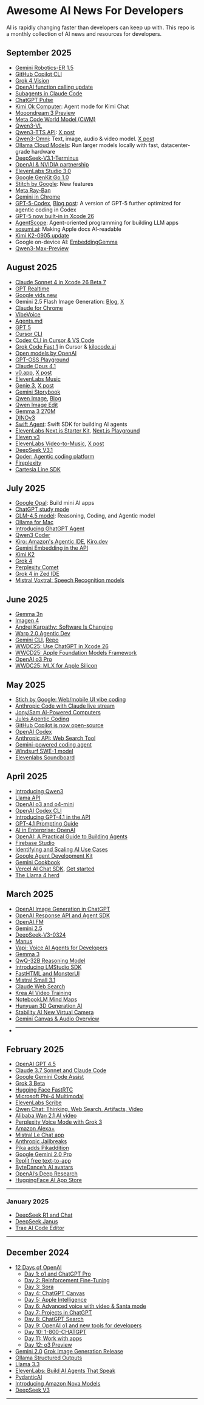 # Awesome AI News For Developers

AI is rapidly changing faster than developers can keep up with. This repo is a monthly collection of AI news and resources for developers.

## September 2025
- [Gemini Robotics-ER 1.5](https://x.com/googleaidevs/status/1971243798375120982)
- [GitHub Copilot CLI](https://x.com/github/status/1971295695853306059)
- [Grok 4 Vision](https://x.com/elonmusk/status/1971472472718655974)
- [OpenAI function calling update ](https://x.com/OpenAIDevs/status/1971618905941856495)
- [Subagents in Claude Code](https://x.com/claudeai/status/1971666134492696749)
- [ChatGPT Pulse](https://x.com/OpenAI/status/1971259652684878019)
- [Kimi Ok Computer](https://x.com/Kimi_Moonshot/status/1971078467560276160): Agent mode for Kimi Chat
- [Mooondream 3 Preview](https://moondream.ai/blog/moondream-3-preview)
- [Meta Code World Model (CWM)](https://x.com/AIatMeta/status/1970963571753222319)
- [Qwen3-VL](https://x.com/Ali_TongyiLab/status/1970665194390220864)
- [Qwen3-TTS API](https://modelstudio.console.alibabacloud.com/?tab=doc#/doc/?type=model&url=2879134): [X post](https://x.com/Ali_TongyiLab/status/1970160304748437933)
- [Qwen3-Omni](https://github.com/QwenLM/Qwen3-Omni): Text, image, audio & video model. [X post](https://x.com/Alibaba_Qwen/status/1970181599133344172)
- [Ollama Cloud Models](https://ollama.com/blog/cloud-models): Run larger models locally with fast, datacenter-grade hardware
- [DeepSeek-V3.1-Terminus](https://x.com/deepseek_ai/status/1970117808035074215)
- [OpenAI & NVIDIA partnership](https://x.com/gdb/status/1970173243350008201)
- [ElevenLabs Studio 3.0](https://x.com/elevenlabsio/status/1968344592740434188)
- [Google GenKit Go 1.0](https://developers.googleblog.com/en/announcing-genkit-go-10-and-enhanced-ai-assisted-development)
- [Stitch by Google](https://x.com/stitchbygoogle/status/1968374355890684179): New features
- [Meta Ray-Ban](https://www.meta.com/en-gb/blog/meta-ray-ban-display-ai-glasses-connect-2025/)
- [Gemini in Chrome](https://blog.google/products/chrome/new-ai-features-for-chrome)
- [GPT-5-Codex](https://x.com/OpenAI/status/1967636903165038708), [Blog post](https://openai.com/index/introducing-upgrades-to-codex/): A version of GPT-5 further optimized for agentic coding in Codex
- [GPT-5 now built-in in Xcode 26](https://x.com/OpenAIDevs/status/1967704919487729753)
- [AgentScope](https://github.com/agentscope-ai/agentscope): Agent-oriented programming for building LLM apps
- [sosumi.ai](https://sosumi.ai/): Making Apple docs AI-readable
- [Kimi K2-0905 update](https://x.com/Kimi_Moonshot/status/1963802687230947698)
- Google on-device AI: [EmbeddingGemma](https://developers.googleblog.com/en/introducing-embeddinggemma/)
- [Qwen3-Max-Preview](https://x.com/Alibaba_Qwen/status/1963991502440562976)

## August 2025

- [Claude Sonnet 4 in Xcode 26 Beta 7](https://x.com/claudeai/status/1961122752577908788)
- [GPT Realtime](https://openai.com/index/introducing-gpt-realtime/)
- [Google vids.new](https://vids.new/)
- Gemini 2.5 Flash Image Generation: [Blog](https://blog.google/products/gemini/updated-image-editing-model/), [X](https://x.com/GoogleDeepMind/status/1960341909555011867)
- [Claude for Chrome](https://www.anthropic.com/news/claude-for-chrome)
- [VibeVoice](https://microsoft.github.io/VibeVoice/)
- [Agents.md](https://agents.md/)
- [GPT 5](https://openai.com/gpt-5/)
- [Cursor CLI](https://cursor.com/cli)
- [Codex CLI in Cursor & VS Code](https://x.com/OpenAIDevs/status/1960809816039023029)
- [Grok Code Fast 1](https://forum.cursor.com/t/grok-code-out-now-free-week/132063) in Cursor & [kilocode.ai](https://blog.kilocode.ai/p/grok-code-fast-get-this-frontier-ai-model-free)
- [Open models by OpenAI](https://openai.com/open-models/)
- [GPT-OSS Playground](https://www.gpt-oss.com/)
- [Claude Opus 4.1](https://www.anthropic.com/news/claude-opus-4-1)
- [v0.app](https://v0.app/), [X post](https://x.com/v0/status/1954942203471831448)
- [ElevenLabs Music](https://elevenlabs.io/music)
- [Genie 3](https://deepmind.google/discover/blog/genie-3-a-new-frontier-for-world-models/), [X post](https://x.com/GoogleDeepMind/status/1952732150928724043)
- [Gemini Storybook](https://gemini.google/overview/storybook/)
- [Qwen Image](https://x.com/Alibaba_Qwen/status/1952398250121756992), [Blog](https://qwenlm.github.io/blog/qwen-image/)
- [Qwen Image Edit](https://x.com/Alibaba_Qwen/status/1957500569029079083)
- [Gemma 3 270M](https://developers.googleblog.com/en/introducing-gemma-3-270m/)
- [DINOv3](https://ai.meta.com/dinov3/)
- [Swift Agent](https://github.com/SwiftedMind/SwiftAgent): Swift SDK for building AI agents
- [ElevenLabs Next.js Starter Kit](https://github.com/elevenlabs/elevenlabs-nextjs-starter), [Next.js Playground](https://elevenlabs-nextjs.vercel.app/)
- [Eleven v3](https://elevenlabs.io/v3)
- [ElevenLabs Video-to-Music](https://elevenlabs.io/studio/video-to-music), [X post](https://x.com/elevenlabsio/status/1956406489356333225)
- [DeepSeek V3.1](https://huggingface.co/deepseek-ai/DeepSeek-V3.1)
- [Qoder: Agentic coding platform](https://qoder.com/)
- [Fireplexity](https://github.com/firecrawl/fireplexity)
- [Cartesia Line SDK](https://x.com/cartesia_ai/status/1957862421667664216)

## July 2025

- [Google Opal](https://opal.withgoogle.com/landing/): Build mini AI apps
- [ChatGPT study mode](https://openai.com/index/chatgpt-study-mode/)
- [GLM-4.5 model](https://z.ai/blog/glm-4.5): Reasoning, Coding, and Agentic model
- [Ollama for Mac](https://x.com/ollama/status/1950670503376761133)
- [Introducing GhatGPT Agent](https://openai.com/index/introducing-chatgpt-agent/)
- [Qwen3 Coder](https://github.com/QwenLM/Qwen3-Coder)
- [Kiro: Amazon's Agentic IDE](https://x.com/ajassy/status/1944785963663966633), [Kiro.dev](https://kiro.dev/)
- [Gemini Embedding in the API](https://developers.googleblog.com/en/gemini-embedding-available-gemini-api/)
- [Kimi K2](https://moonshotai.github.io/Kimi-K2/)
- [Grok 4](https://x.com/xai/status/1943158495588815072)
- [Perplexity Comet](https://comet.perplexity.ai/)
- [Grok 4 in Zed IDE](https://x.com/zeddotdev/status/1945606082551763410)
- [Mistral Voxtral: Speech Recognition models](https://x.com/MistralAI/status/1945130173751288311)

## June 2025

- [Gemma 3n](https://deepmind.google/models/gemma/gemma-3n/)
- [Imagen 4](https://developers.googleblog.com/en/imagen-4-now-available-in-the-gemini-api-and-google-ai-studio/)
- [Andrej Karpathy: Software Is Changing](https://youtu.be/LCEmiRjPEtQ?si=h6v4WsI9wbYAAurd)
- [Warp 2.0 Agentic Dev](https://www.warp.dev/blog/reimagining-coding-agentic-development-environment)
- [Gemini CLI](https://blog.google/technology/developers/introducing-gemini-cli-open-source-ai-agent/), [Repo](https://github.com/google-gemini/gemini-cli)
- [WWDC25: Use ChatGPT in Xcode 26](https://www.apple.com/newsroom/2025/06/apple-supercharges-its-tools-and-technologies-for-developers/)
- [WWCD25: Apple Foundation Models Framework](https://developer.apple.com/videos/play/wwdc2025/286/)
- [OpenAI o3 Pro](https://platform.openai.com/docs/models/o3-pro)
- [WWDC25: MLX for Apple Silicon](https://developer.apple.com/videos/play/wwdc2025/315/)


## May 2025

- [Stich by Google: Web/mobile UI vibe coding](https://stitch.withgoogle.com/)
- [Anthropic Code with Claude live stream](https://x.com/AnthropicAI/status/1925239440420831516)
- [Jony/Sam AI-Powered Computers](https://x.com/sama/status/1925242282523103408)
- [Jules Agentic Coding](https://jules.google/)
- [GitHub Copilot is now open-source](https://code.visualstudio.com/blogs/2025/05/19/openSourceAIEditor)
- [OpenAI Codex](https://openai.com/index/introducing-codex/)
- [Anthropic API: Web Search Tool](https://www.anthropic.com/news/web-search-api)
- [Gemini-powered coding agent](https://deepmind.google/discover/blog/alphaevolve-a-gemini-powered-coding-agent-for-designing-advanced-algorithms/)
- [Windsurf SWE-1 model](https://windsurf.com/blog/windsurf-wave-9-swe-1)
- [Elevenlabs Soundboard](https://elevenlabs.io/blog/how-we-created-a-soundboard-using-elevenlabs-sfx-api)
  

## April 2025

- [Introducing Qwen3](https://qwenlm.github.io/blog/qwen3/)
- [Llama API](https://llama.developer.meta.com/docs/overview/)
- [OpenAI o3 and o4-mini](https://openai.com/index/introducing-o3-and-o4-mini/)
- [OpenAI Codex CLI](https://help.openai.com/en/articles/11096431-openai-codex-cli-getting-started)
- [Introducing GPT-4.1 in the API](https://openai.com/index/gpt-4-1/)
- [GPT-4.1 Prompting Guide](https://cookbook.openai.com/examples/gpt4-1_prompting_guide)
- [AI in Enterprise: OpenAI](https://cdn.openai.com/business-guides-and-resources/ai-in-the-enterprise.pdf)
- [OpenAI: A Practical Guide to Building Agents](https://cdn.openai.com/business-guides-and-resources/a-practical-guide-to-building-agents.pdf)
- [Firebase Studio](https://firebase.studio/)
- [Identifying and Scaling AI Use Cases](https://cdn.openai.com/business-guides-and-resources/identifying-and-scaling-ai-use-cases.pdf)
- [Google Agent Development Kit](https://google.github.io/adk-docs/)
- [Gemini Cookbook](https://github.com/google-gemini/cookbook)
- [Vercel AI Chat SDK](https://vercel.com/blog/introducing-chat-sdk), [Get started](https://chat-sdk.dev/)
- [The Llama 4 herd](https://ai.meta.com/blog/llama-4-multimodal-intelligence/)

## March 2025

- [OpenAI Image Generation in ChatGPT](https://openai.com/index/introducing-4o-image-generation/)
- [OpenAI Response API and Agent SDK](https://openai.com/index/new-tools-for-building-agents/)
- [OpenAI.FM](https://www.openai.fm/)
- [Gemini 2.5](https://blog.google/technology/google-deepmind/gemini-model-thinking-updates-march-2025/#gemini-2-5-thinking)
- [DeepSeek-V3-0324](https://huggingface.co/deepseek-ai/DeepSeek-V3-0324)
- [Manus](https://manus.im/)
- [Vapi: Voice AI Agents for Developers](https://vapi.ai/)
- [Gemma 3](https://blog.google/technology/developers/gemma-3/)
- [QwQ-32B Reasoning Model](https://qwenlm.github.io/blog/qwq-32b/)
- [Introducing LMStudio SDK](https://lmstudio.ai/blog/introducing-lmstudio-sdk)
- [FastHTML and MonsterUI](https://www.drewecherd.com/post/hello-fasthtml-monsterui)
- [Mistral Small 3.1](https://mistral.ai/news/mistral-small-3-1)
- [Claude Web Search](https://www.anthropic.com/news/web-search)
- [Krea AI Video Training](https://x.com/krea_ai/status/1902722055759671505)
- [NotebookLM Mind Maps](https://x.com/tokumin/status/1902251588925915429)
- [Hunyuan 3D Generation AI](https://huggingface.co/tencent/Hunyuan3D-2mv)
- [Stability AI New Virtual Camera](https://x.com/StabilityAI/status/1902033312379732171)
- [Gemini Canvas & Audio Overview](https://gemini.google.com/canvas)
- ***

## February 2025

- [OpenAI GPT 4.5](https://openai.com/index/introducing-gpt-4-5/)
- [Claude 3.7 Sonnet and Claude Code](https://www.anthropic.com/news/claude-3-7-sonnet)
- [Google Gemini Code Assist](https://blog.google/technology/developers/gemini-code-assist-free/)
- [Grok 3 Beta](https://x.ai/blog/grok-3)
- [Hugging Face FastRTC](https://fastrtc.org/)
- [Microsoft Phi-4 Multimodal](https://azure.microsoft.com/en-us/blog/empowering-innovation-the-next-generation-of-the-phi-family/)
- [ElevenLabs Scribe](https://elevenlabs.io/blog/meet-scribe)
- [Qwen Chat: Thinking, Web Search, Artifacts, Video](https://chat.qwenlm.ai/)
- [Alibaba Wan 2.1 AI video](https://x.com/Alibaba_Wan/status/1894391929024152055)
- [Perplexity Voice Mode with Grok 3](https://x.com/perplexity_ai/status/1894788583770509505)
- [Amazon Alexa+](https://x.com/amazon/status/1894796967894479141)
- [Mistral Le Chat app](https://chat.mistral.ai/chat)
- [Anthropic Jailbreaks](https://www.anthropic.com/research/constitutional-classifiers)
- [Pika adds Pikaddition](https://x.com/pika_labs/status/1887547042622562646)
- [Google Gemini 2.0 Pro](https://blog.google/technology/google-deepmind/gemini-model-updates-february-2025/?utm_source=x&utm_medium=social&utm_campaign=&utm_content=)
- [Replit free text-to-app](https://x.com/dr_cintas/status/1887591534138147052)
- [ByteDance’s AI avatars](https://omnihuman-lab.github.io/)
- [OpenAI’s Deep Research](https://openai.com/index/introducing-deep-research/)
- [HuggingFace AI App Store](https://huggingface.co/spaces)

---

### January 2025

- [DeepSeek R1 and Chat](https://www.deepseek.com)
- [DeepSeek Janus](https://github.com/deepseek-ai/Janus)
- [Trae AI Code Editor](https://www.trae.ai/home)

---

## December 2024

- [12 Days of OpenAI](https://openai.com/12-days/)
  - [Day 1: o1 and ChatGPT Pro](https://openai.com/index/introducing-chatgpt-pro/)
  - [Day 2: Reinforcement Fine-Tuning](https://openai.com/form/rft-research-program/)
  - [Day 3: Sora](https://sora.com/)
  - [Day 4: ChatGPT Canvas](https://openai.com/index/introducing-canvas/)
  - [Day 5: Apple Intelligence](https://openai.com/12-days/)
  - [Day 6: Advanced voice with video & Santa mode](https://openai.com/12-days/)
  - [Day 7: Projects in ChatGPT](https://help.openai.com/en/articles/10169521-using-projects-in-chatgpt)
  - [Day 8: ChatGPT Search](https://openai.com/index/introducing-chatgpt-search/)
  - [Day 9: OpenAI o1 and new tools for developers](https://openai.com/index/o1-and-new-tools-for-developers/)
  - [Day 10: 1-800-CHATGPT](https://openai.com/12-days/)
  - [Day 11: Work with apps](https://openai.com/12-days/)
  - [Day 12: o3 Preview](https://openai.com/index/deliberative-alignment/)
- [Gemini 2.0](https://blog.google/technology/google-deepmind/google-gemini-ai-update-december-2024/#ceo-message)
  [Grok Image Generation Release](https://x.ai/blog/grok-image-generation-release)
- [Ollama Structured Outputs](https://ollama.com/blog/structured-outputs)
- [Llama 3.3](https://www.llama.com/docs/model-cards-and-prompt-formats/llama3_3)
- [ElevenLabs: Build AI Agents That Speak](https://elevenlabs.io/conversational-ai)
- [PydanticAI](https://ai.pydantic.dev/)
- [Introducing Amazon Nova Models](https://aws.amazon.com/ai/generative-ai/?gclid=Cj0KCQiA3sq6BhD2ARIsAJ8MRwW_cnH-GVthnqFmh1Wg1rSpSjV6z0eWvu51SP1QSGt-Y1r8kPSwzg4aAvr6EALw_wcB&trk=5052a323-ec6a-44c6-8dc7-f1197cd3a30e&sc_channel=ps&ef_id=Cj0KCQiA3sq6BhD2ARIsAJ8MRwW_cnH-GVthnqFmh1Wg1rSpSjV6z0eWvu51SP1QSGt-Y1r8kPSwzg4aAvr6EALw_wcB:G:s&s_kwcid=AL!4422!3!686122498300!p!!g!!aws%20generative%20ai!20894977914!155892715886)
- [DeepSeek V3](https://www.deepseek.com)

---
